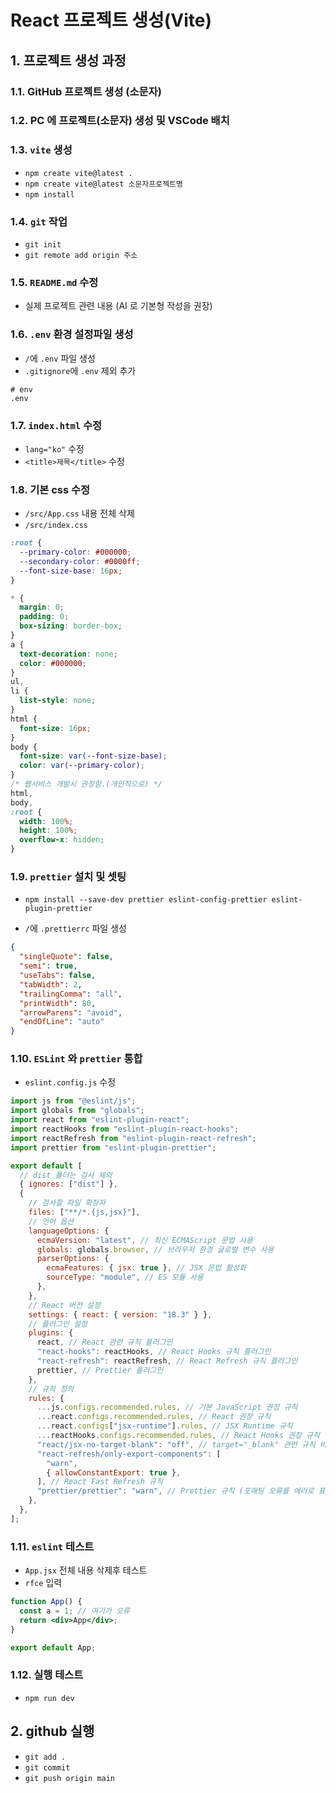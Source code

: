 # React 프로젝트 생성(Vite)

## 1. 프로젝트 생성 과정

### 1.1. GitHub 프로젝트 생성 (소문자)

### 1.2. PC 에 프로젝트(소문자) 생성 및 VSCode 배치

### 1.3. `vite` 생성

- `npm create vite@latest .`
- `npm create vite@latest 소문자프로젝트명`
- `npm install`

### 1.4. `git` 작업

- `git init`
- `git remote add origin 주소`

### 1.5. `README.md` 수정

- 실제 프로젝트 관련 내용 (AI 로 기본형 작성을 권장)

### 1.6. `.env` 환경 설정파일 생성

- `/`에 `.env` 파일 생성
- `.gitignore`에 `.env` 제외 추가

```
# env
.env
```

### 1.7. `index.html` 수정

- `lang="ko"` 수정
- `<title>제목</title>` 수정

### 1.8. 기본 css 수정

- `/src/App.css` 내용 전체 삭제
- `/src/index.css`

```css
:root {
  --primary-color: #000000;
  --secondary-color: #0000ff;
  --font-size-base: 16px;
}

* {
  margin: 0;
  padding: 0;
  box-sizing: border-box;
}
a {
  text-decoration: none;
  color: #000000;
}
ul,
li {
  list-style: none;
}
html {
  font-size: 16px;
}
body {
  font-size: var(--font-size-base);
  color: var(--primary-color);
}
/* 웹서비스 개발시 권장함.(개인적으로) */
html,
body,
:root {
  width: 100%;
  height: 100%;
  overflow-x: hidden;
}
```

### 1.9. `prettier` 설치 및 셋팅

- `npm install --save-dev prettier eslint-config-prettier eslint-plugin-prettier`

- `/`에 `.prettierrc` 파일 생성

```json
{
  "singleQuote": false,
  "semi": true,
  "useTabs": false,
  "tabWidth": 2,
  "trailingComma": "all",
  "printWidth": 80,
  "arrowParens": "avoid",
  "endOfLine": "auto"
}
```

### 1.10. `ESLint` 와 `prettier` 통합

- `eslint.config.js` 수정

```js
import js from "@eslint/js";
import globals from "globals";
import react from "eslint-plugin-react";
import reactHooks from "eslint-plugin-react-hooks";
import reactRefresh from "eslint-plugin-react-refresh";
import prettier from "eslint-plugin-prettier";

export default [
  // dist 폴더는 검사 제외
  { ignores: ["dist"] },
  {
    // 검사할 파일 확장자
    files: ["**/*.{js,jsx}"],
    // 언어 옵션
    languageOptions: {
      ecmaVersion: "latest", // 최신 ECMAScript 문법 사용
      globals: globals.browser, // 브라우저 환경 글로벌 변수 사용
      parserOptions: {
        ecmaFeatures: { jsx: true }, // JSX 문법 활성화
        sourceType: "module", // ES 모듈 사용
      },
    },
    // React 버전 설정
    settings: { react: { version: "18.3" } },
    // 플러그인 설정
    plugins: {
      react, // React 관련 규칙 플러그인
      "react-hooks": reactHooks, // React Hooks 규칙 플러그인
      "react-refresh": reactRefresh, // React Refresh 규칙 플러그인
      prettier, // Prettier 플러그인
    },
    // 규칙 정의
    rules: {
      ...js.configs.recommended.rules, // 기본 JavaScript 권장 규칙
      ...react.configs.recommended.rules, // React 권장 규칙
      ...react.configs["jsx-runtime"].rules, // JSX Runtime 규칙
      ...reactHooks.configs.recommended.rules, // React Hooks 권장 규칙
      "react/jsx-no-target-blank": "off", // target="_blank" 관련 규칙 비활성화
      "react-refresh/only-export-components": [
        "warn",
        { allowConstantExport: true },
      ], // React Fast Refresh 규칙
      "prettier/prettier": "warn", // Prettier 규칙 (포매팅 오류를 에러로 표시)
    },
  },
];
```

### 1.11. `eslint` 테스트

- `App.jsx` 전체 내용 삭제후 테스트
- `rfce` 입력

```jsx
function App() {
  const a = 1; // 여기가 오류
  return <div>App</div>;
}

export default App;
```

### 1.12. 실행 테스트

- `npm run dev`

## 2. github 실행

- `git add .`
- `git commit`
- `git push origin main`

